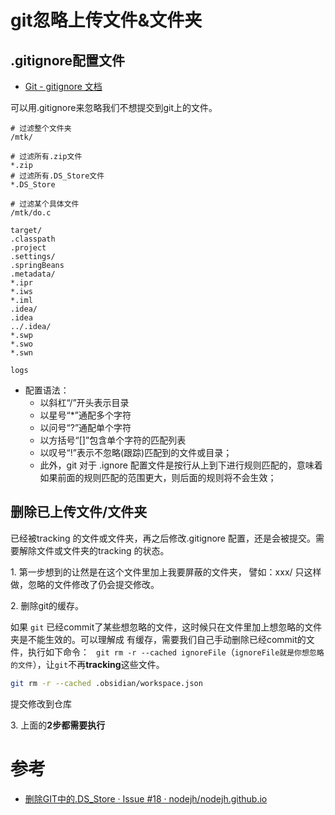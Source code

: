 # git忽略上传文件&文件夹

## .gitignore配置文件

- [Git - gitignore 文档](https://git-scm.com/docs/gitignore)

可以用.gitignore来忽略我们不想提交到git上的文件。

```.gitignore
# 过滤整个文件夹
/mtk/   

# 过滤所有.zip文件
*.zip
# 过滤所有.DS_Store文件
*.DS_Store

# 过滤某个具体文件
/mtk/do.c

target/
.classpath
.project
.settings/
.springBeans
.metadata/
*.ipr
*.iws
*.iml
.idea/
.idea
../.idea/
*.swp
*.swo
*.swn

logs
```

- 配置语法：
	- 以斜杠“/”开头表示目录
	- 以星号“*”通配多个字符
	- 以问号“?”通配单个字符
	- 以方括号“[]”包含单个字符的匹配列表
	- 以叹号“!”表示不忽略(跟踪)匹配到的文件或目录；
	- 此外，git 对于 .ignore 配置文件是按行从上到下进行规则匹配的，意味着如果前面的规则匹配的范围更大，则后面的规则将不会生效；

## 删除已上传文件/文件夹

已经被tracking 的文件或文件夹，再之后修改.gitignore 配置，还是会被提交。需要解除文件或文件夹的tracking 的状态。

1\. 第一步想到的让然是在这个文件里加上我要屏蔽的文件夹，
譬如：xxx/
只这样做，忽略的文件修改了仍会提交修改。

2\. 删除git的缓存。

如果 `git` 已经commit了某些想忽略的文件，这时候只在文件里加上想忽略的文件夹是不能生效的。可以理解成 有缓存，需要我们自己手动删除已经commit的文件，执行如下命令：
` git rm -r --cached ignoreFile`（`ignoreFile就是你想忽略的文件`），让`git`不再**tracking**这些文件。

```bash
git rm -r --cached .obsidian/workspace.json
```

提交修改到仓库

3\. 上面的**2步都需要执行**


# 参考

- [删除GIT中的.DS_Store · Issue #18 · nodejh/nodejh.github.io](https://github.com/nodejh/nodejh.github.io/issues/18)